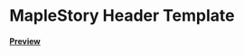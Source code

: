 # MapleStory Header Template

#### [Preview](https://ofeksabag.github.io/MapleStory-Header-Template/)
